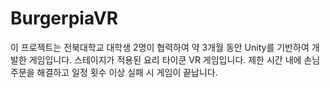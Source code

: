 # BurgerpiaVR

이 프로젝트는 전북대학교 대학생 2명이 협력하여 약 3개월 동안 Unity를 기반하여 개발한 게임입니다.
스테이지가 적용된 요리 타이쿤 VR 게임입니다. 제한 시간 내에 손님 주문을 해결하고 일정 횟수 이상 실패 시 게임이 끝납니다.
